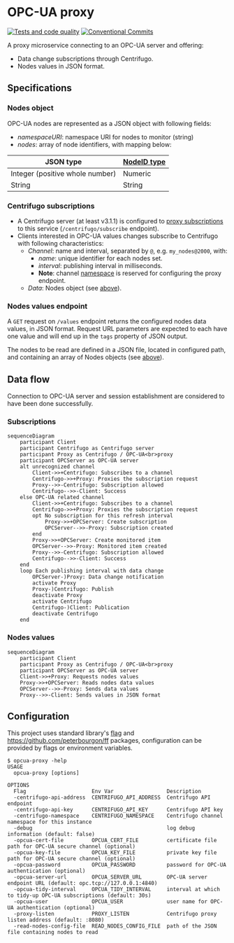 <!-- markdownlint-configure-file { "MD033": { "allowed_elements": [ "br" ] } } -->
# OPC-UA proxy

[![Tests and code quality](https://github.com/cailloumajor/opcua-proxy/actions/workflows/tests.yml/badge.svg)](https://github.com/cailloumajor/opcua-proxy/actions/workflows/tests.yml)
[![Conventional Commits](https://img.shields.io/badge/Conventional%20Commits-1.0.0-yellow.svg)](https://conventionalcommits.org)

A proxy microservice connecting to an OPC-UA server and offering:

- Data change subscriptions through Centrifugo.
- Nodes values in JSON format.

## Specifications

### Nodes object

OPC-UA nodes are represented as a JSON object with following fields:

- *namespaceURI*: namespace URI for nodes to monitor (string)
- *nodes*: array of node identifiers, with mapping below:

| JSON type                       | [NodeID type][3] |
|---------------------------------|------------------|
| Integer (positive whole number) | Numeric          |
| String                          | String           |

### Centrifugo subscriptions

[1]: https://centrifugal.dev/docs/server/proxy#subscribe-proxy
[2]: https://centrifugal.dev/docs/server/channels#channel-namespaces
[3]: https://reference.opcfoundation.org/v105/Core/docs/Part3/8.2.3/

- A Centrifugo server (at least v3.1.1) is configured to [proxy subscriptions][1] to this service (`/centrifugo/subscribe` endpoint).
- Clients interested in OPC-UA values changes subscribe to Centrifugo with following characteristics:
  - *Channel*: name and interval, separated by `@`, e.g. `my_nodes@2000`, with:
    - *name*: unique identifier for each nodes set.
    - *interval*: publishing interval in milliseconds.
    - **Note**: channel [namespace][2] is reserved for configuring the proxy endpoint.
  - *Data*: Nodes object (see [above](#nodes-object)).

### Nodes values endpoint

A `GET` request on `/values` endpoint returns the configured nodes data values, in JSON format. Request URL parameters are expected to each have one value and will end up in the `tags` property of JSON output.

The nodes to be read are defined in a JSON file, located in configured path, and containing an array of Nodes objects (see [above](#nodes-object)).

## Data flow

Connection to OPC-UA server and session establishment are considered to have been done successfully.

### Subscriptions

```mermaid
sequenceDiagram
    participant Client
    participant Centrifugo as Centrifugo server
    participant Proxy as Centrifugo / OPC-UA<br>proxy
    participant OPCServer as OPC-UA server
    alt unrecognized channel
        Client->>+Centrifugo: Subscribes to a channel
        Centrifugo->>+Proxy: Proxies the subscription request
        Proxy-->>-Centrifugo: Subscription allowed
        Centrifugo-->>-Client: Success
    else OPC-UA related channel
        Client->>+Centrifugo: Subscribes to a channel
        Centrifugo->>+Proxy: Proxies the subscription request
        opt No subscription for this refresh interval
            Proxy->>+OPCServer: Create subscription
            OPCServer-->>-Proxy: Subscription created
        end
        Proxy->>+OPCServer: Create monitored item
        OPCServer-->>-Proxy: Monitored item created
        Proxy-->>-Centrifugo: Subscription allowed
        Centrifugo-->>-Client: Success
    end
    loop Each publishing interval with data change
        OPCServer-)Proxy: Data change notification
        activate Proxy
        Proxy-)Centrifugo: Publish
        deactivate Proxy
        activate Centrifugo
        Centrifugo-)Client: Publication
        deactivate Centrifugo
    end
```

### Nodes values

```mermaid
sequenceDiagram
    participant Client
    participant Proxy as Centrifugo / OPC-UA<br>proxy
    participant OPCServer as OPC-UA server
    Client->>+Proxy: Requests nodes values
    Proxy->>+OPCServer: Reads nodes data values
    OPCServer-->>-Proxy: Sends data values
    Proxy-->>-Client: Sends values in JSON format
```

## Configuration

This project uses standard library's [flag](https://pkg.go.dev/flag) and <https://github.com/peterbourgon/ff>
packages, configuration can be provided by flags or environment variables.

```ShellSession
$ opcua-proxy -help
USAGE
  opcua-proxy [options]

OPTIONS
  Flag                     Env Var                 Description
  -centrifugo-api-address  CENTRIFUGO_API_ADDRESS  Centrifugo API endpoint
  -centrifugo-api-key      CENTRIFUGO_API_KEY      Centrifugo API key
  -centrifugo-namespace    CENTRIFUGO_NAMESPACE    Centrifugo channel namespace for this instance
  -debug                                           log debug information (default: false)
  -opcua-cert-file         OPCUA_CERT_FILE         certificate file path for OPC-UA secure channel (optional)
  -opcua-key-file          OPCUA_KEY_FILE          private key file path for OPC-UA secure channel (optional)
  -opcua-password          OPCUA_PASSWORD          password for OPC-UA authentication (optional)
  -opcua-server-url        OPCUA_SERVER_URL        OPC-UA server endpoint URL (default: opc.tcp://127.0.0.1:4840)
  -opcua-tidy-interval     OPCUA_TIDY_INTERVAL     interval at which to tidy-up OPC-UA subscriptions (default: 30s)
  -opcua-user              OPCUA_USER              user name for OPC-UA authentication (optional)
  -proxy-listen            PROXY_LISTEN            Centrifugo proxy listen address (default: :8080)
  -read-nodes-config-file  READ_NODES_CONFIG_FILE  path of the JSON file containing nodes to read
```
